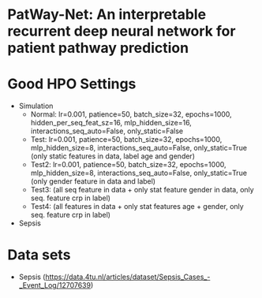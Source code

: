 # PatWay-Net: An interpretable recurrent deep neural network for patient pathway prediction

# Good HPO Settings
- Simulation
  - Normal: lr=0.001, patience=50, batch_size=32, epochs=1000, hidden_per_seq_feat_sz=16, mlp_hidden_size=16, interactions_seq_auto=False, only_static=False
  - Test: lr=0.001, patience=50, batch_size=32, epochs=1000, mlp_hidden_size=8, interactions_seq_auto=False, only_static=True (only static features in data, label age and gender)
  - Test2: lr=0.001, patience=50, batch_size=32, epochs=1000, mlp_hidden_size=8, interactions_seq_auto=False, only_static=True (only gender feature in data and label) 
  - Test3: (all seq feature in data + only stat feature gender in data, only seq. feature crp in label)
  - Test4: (all features in data + only stat features age + gender, only seq. feature crp in label)
- Sepsis


# Data sets
- Sepsis (https://data.4tu.nl/articles/dataset/Sepsis_Cases_-_Event_Log/12707639)




